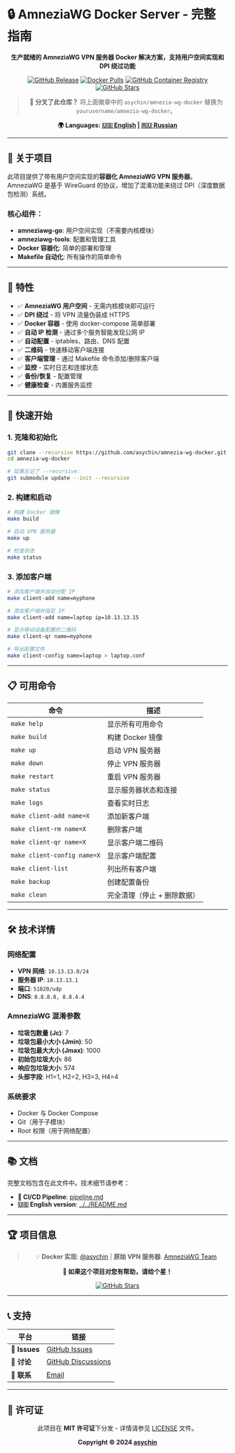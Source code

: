 # 🔒 AmneziaWG Docker Server - 完整指南

<div align="center">

**生产就绪的 AmneziaWG VPN 服务器 Docker 解决方案，支持用户空间实现和 DPI 绕过功能**

[![GitHub Release](https://img.shields.io/github/v/release/asychin/amnezia-wg-docker?style=flat-square&logo=github)](https://github.com/asychin/amnezia-wg-docker/releases)
[![Docker Pulls](https://img.shields.io/docker/pulls/asychin/amnezia-wg-docker?style=flat-square&logo=docker)](https://hub.docker.com/r/asychin/amnezia-wg-docker)
[![GitHub Container Registry](https://img.shields.io/badge/ghcr.io-asychin%2Famnezia--wg--docker-blue?style=flat-square&logo=docker)](https://ghcr.io/asychin/amnezia-wg-docker)
[![GitHub Stars](https://img.shields.io/github/stars/asychin/amnezia-wg-docker?style=flat-square&logo=github)](https://github.com/asychin/amnezia-wg-docker/stargazers)

> 🍴 **分叉了此仓库？** 将上面徽章中的 `asychin/amnezia-wg-docker` 替换为 `yourusername/amnezia-wg-docker`。

**🌍 Languages: [🇺🇸 English](../../README.md) | [🇷🇺 Russian](../ru/README.md)**

</div>

---

## 📖 关于项目

此项目提供了带有用户空间实现的**容器化 AmneziaWG VPN 服务器**。AmneziaWG 是基于 WireGuard 的协议，增加了混淆功能来绕过 DPI（深度数据包检测）系统。

### 核心组件：
- **amneziawg-go**: 用户空间实现（不需要内核模块）
- **amneziawg-tools**: 配置和管理工具
- **Docker 容器化**: 简单的部署和管理
- **Makefile 自动化**: 所有操作的简单命令

---

## 🌟 特性

- ✅ **AmneziaWG 用户空间** - 无需内核模块即可运行
- ✅ **DPI 绕过** - 将 VPN 流量伪装成 HTTPS
- ✅ **Docker 容器** - 使用 docker-compose 简单部署
- ✅ **自动 IP 检测** - 通过多个服务智能发现公网 IP
- ✅ **自动配置** - iptables、路由、DNS 配置
- ✅ **二维码** - 快速移动客户端连接
- ✅ **客户端管理** - 通过 Makefile 命令添加/删除客户端
- ✅ **监控** - 实时日志和连接状态
- ✅ **备份/恢复** - 配置管理
- ✅ **健康检查** - 内置服务监控

---

## 🚀 快速开始

### 1. 克隆和初始化

```bash
git clone --recursive https://github.com/asychin/amnezia-wg-docker.git
cd amnezia-wg-docker

# 如果忘记了 --recursive:
git submodule update --init --recursive
```

### 2. 构建和启动

```bash
# 构建 Docker 镜像
make build

# 启动 VPN 服务器
make up

# 检查状态
make status
```

### 3. 添加客户端

```bash
# 添加客户端并自动分配 IP
make client-add name=myphone

# 添加客户端并指定 IP
make client-add name=laptop ip=10.13.13.15

# 显示移动设备配置的二维码
make client-qr name=myphone

# 导出配置文件
make client-config name=laptop > laptop.conf
```

---

## 📋 可用命令

| 命令 | 描述 |
|------|------|
| `make help` | 显示所有可用命令 |
| `make build` | 构建 Docker 镜像 |
| `make up` | 启动 VPN 服务器 |
| `make down` | 停止 VPN 服务器 |
| `make restart` | 重启 VPN 服务器 |
| `make status` | 显示服务器状态和连接 |
| `make logs` | 查看实时日志 |
| `make client-add name=X` | 添加新客户端 |
| `make client-rm name=X` | 删除客户端 |
| `make client-qr name=X` | 显示客户端二维码 |
| `make client-config name=X` | 显示客户端配置 |
| `make client-list` | 列出所有客户端 |
| `make backup` | 创建配置备份 |
| `make clean` | 完全清理（停止 + 删除数据） |

---

## 🛠️ 技术详情

### 网络配置
- **VPN 网络**: `10.13.13.0/24`
- **服务器 IP**: `10.13.13.1`
- **端口**: `51820/udp`
- **DNS**: `8.8.8.8, 8.8.4.4`

### AmneziaWG 混淆参数
- **垃圾包数量 (Jc)**: 7
- **垃圾包最小大小 (Jmin)**: 50
- **垃圾包最大大小 (Jmax)**: 1000
- **初始包垃圾大小**: 86
- **响应包垃圾大小**: 574
- **头部字段**: H1=1, H2=2, H3=3, H4=4

### 系统要求
- Docker 与 Docker Compose
- Git（用于子模块）
- Root 权限（用于网络配置）

---

## 📚 文档

完整文档包含在此文件中。技术细节请参考：
- **🔄 CI/CD Pipeline**: [pipeline.md](pipeline.md)
- **🇺🇸 English version**: [../../README.md](../../README.md)

---

## 🏆 项目信息

<div align="center">

> 💡 **Docker 实现**: [@asychin](https://github.com/asychin) | **原始 VPN 服务器**: [AmneziaWG Team](https://github.com/amnezia-vpn)

**🌟 如果这个项目对您有帮助，请给个星！**

[![GitHub Stars](https://img.shields.io/github/stars/asychin/amnezia-wg-docker?style=for-the-badge&logo=github)](https://github.com/asychin/amnezia-wg-docker/stargazers)

</div>

---

## 📞 支持

<div align="center">

| 平台 | 链接 |
|------|------|
| 🐛 **Issues** | [GitHub Issues](https://github.com/asychin/amnezia-wg-docker/issues) |
| 💬 **讨论** | [GitHub Discussions](https://github.com/asychin/amnezia-wg-docker/discussions) |
| 📧 **联系** | [Email](mailto:asychin@users.noreply.github.com) |

</div>

---

## 📄 许可证

<div align="center">

此项目在 **MIT 许可证**下分发 - 详情请参见 [LICENSE](../../LICENSE) 文件。

**Copyright © 2024 [asychin](https://github.com/asychin)**

</div>
